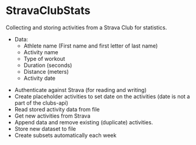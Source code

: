 # StravaClubStats
Collecting and storing activities from a Strava Club for statistics.

- Data:
  - Athlete name (First name and first letter of last name)
  - Activity name
  - Type of workout
  - Duration (seconds)
  - Distance (meters)
  - Activity date

* Authenticate against Strava (for reading and writing)
* Create placeholder activities to set date on the activities (date is not a part of the clubs-api)
* Read stored activity data from file
* Get new activities from Strava
* Append data and remove existing (duplicate) activities.
* Store new dataset to file
* Create subsets automatically each week 
